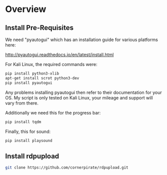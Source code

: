 # Overview

## Install Pre-Requisites

We need "pyautogui" which has an installation guide for various platforms here:

http://pyautogui.readthedocs.io/en/latest/install.html

For Kali Linux, the required commands were:

```bash
pip install python3-xlib
apt-get install scrot python3-dev
pip install pyautogui
```

Any problems installing pyautogui then refer to their documentation for your OS. My script is only tested on Kali Linux, your mileage and support will vary from there.

Additionally we need this for the progress bar:

```bash
pip install tqdm
```

Finally, this for sound:

```bash
pip install playsound
```

## Install rdpupload

```bash
git clone https://github.com/cornerpirate/rdpupload.git
```


